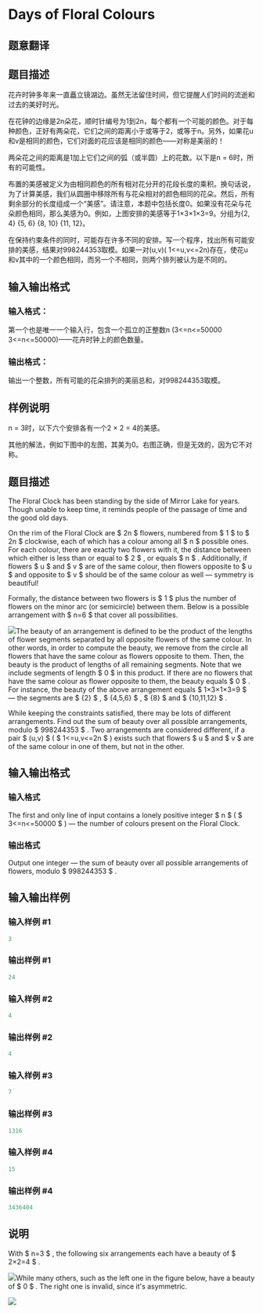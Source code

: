 # Days of Floral Colours

## 题意翻译

## 题目描述

花卉时钟多年来一直矗立镜湖边。虽然无法留住时间，但它提醒人们时间的流逝和过去的美好时光。

在花钟的边缘是2n朵花，顺时针编号为1到2n，每个都有一个可能的颜色。对于每种颜色，正好有两朵花，它们之间的距离小于或等于2，或等于n。另外，如果花u和v是相同的颜色，它们对面的花应该是相同的颜色——对称是美丽的！

两朵花之间的距离是1加上它们之间的弧（或半圆）上的花数。以下是n = 6时，所有的可能性。

布置的美感被定义为由相同颜色的所有相对花分开的花段长度的乘积。换句话说，为了计算美感，我们从圆圈中移除所有与花朵相对的颜色相同的花朵。然后，所有剩余部分的长度组成一个“美感”。请注意，本题中包括长度0。如果没有花朵与花朵颜色相同，那么美感为0。例如，上图安排的美感等于1×3×1×3=9。分组为{2, 4} {5, 6} {8, 10} {11, 12}。

在保持约束条件的同时，可能存在许多不同的安排。写一个程序，找出所有可能安排的美感，结果对998244353取模。如果一对(u,v)( 1<=u,v<=2n)存在，使花u和v其中的一个颜色相同，而另一个不相同，则两个排列被认为是不同的。

## 输入输出格式

### 输入格式：

第一个也是唯一一个输入行，包含一个孤立的正整数n (3<=n<=50000 3<=n<=50000)——花卉时钟上的颜色数量。

### 输出格式：

输出一个整数，所有可能的花朵排列的美丽总和，对998244353取模。

## 样例说明

n = 3时，以下六个安排各有一个2 × 2 = 4的美感。

其他的解法，例如下图中的左图，其美为0。右图正确，但是无效的，因为它不对称。

## 题目描述

The Floral Clock has been standing by the side of Mirror Lake for years. Though unable to keep time, it reminds people of the passage of time and the good old days.

On the rim of the Floral Clock are $ 2n $ flowers, numbered from $ 1 $ to $ 2n $ clockwise, each of which has a colour among all $ n $ possible ones. For each colour, there are exactly two flowers with it, the distance between which either is less than or equal to $ 2 $ , or equals $ n $ . Additionally, if flowers $ u $ and $ v $ are of the same colour, then flowers opposite to $ u $ and opposite to $ v $ should be of the same colour as well — symmetry is beautiful!

Formally, the distance between two flowers is $ 1 $ plus the number of flowers on the minor arc (or semicircle) between them. Below is a possible arrangement with $ n=6 $ that cover all possibilities.

![](https://cdn.luogu.com.cn/upload/vjudge_pic/CF848E/4dcaf800c7c23d1152dfc1060b0768ba7b741fc3.png)The beauty of an arrangement is defined to be the product of the lengths of flower segments separated by all opposite flowers of the same colour. In other words, in order to compute the beauty, we remove from the circle all flowers that have the same colour as flowers opposite to them. Then, the beauty is the product of lengths of all remaining segments. Note that we include segments of length $ 0 $ in this product. If there are no flowers that have the same colour as flower opposite to them, the beauty equals $ 0 $ . For instance, the beauty of the above arrangement equals $ 1×3×1×3=9 $ — the segments are $ {2} $ , $ {4,5,6} $ , $ {8} $ and $ {10,11,12} $ .

While keeping the constraints satisfied, there may be lots of different arrangements. Find out the sum of beauty over all possible arrangements, modulo $ 998244353 $ . Two arrangements are considered different, if a pair $ (u,v) $ ( $ 1<=u,v<=2n $ ) exists such that flowers $ u $ and $ v $ are of the same colour in one of them, but not in the other.

## 输入输出格式

### 输入格式

The first and only line of input contains a lonely positive integer $ n $ ( $ 3<=n<=50000 $ ) — the number of colours present on the Floral Clock.

### 输出格式

Output one integer — the sum of beauty over all possible arrangements of flowers, modulo $ 998244353 $ .

## 输入输出样例

### 输入样例 #1

```cpp
3

```
### 输出样例 #1

```cpp
24

```
### 输入样例 #2

```cpp
4

```
### 输出样例 #2

```cpp
4

```
### 输入样例 #3

```cpp
7

```
### 输出样例 #3

```cpp
1316

```
### 输入样例 #4

```cpp
15

```
### 输出样例 #4

```cpp
3436404

```
## 说明

With $ n=3 $ , the following six arrangements each have a beauty of $ 2×2=4 $ .

![](https://cdn.luogu.com.cn/upload/vjudge_pic/CF848E/c5e5d57fcd46af1040840037e99060f1883938eb.png)While many others, such as the left one in the figure below, have a beauty of $ 0 $ . The right one is invalid, since it's asymmetric.

![](https://cdn.luogu.com.cn/upload/vjudge_pic/CF848E/f983fa85441d86f363ea51fd63c6fb12402e3629.png)

